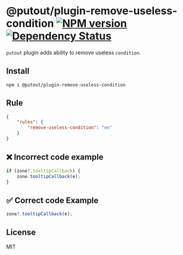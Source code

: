 # @putout/plugin-remove-useless-condition [![NPM version][NPMIMGURL]][NPMURL] [![Dependency Status][DependencyStatusIMGURL]][DependencyStatusURL]

[NPMIMGURL]: https://img.shields.io/npm/v/@putout/plugin-remove-useless-condition.svg?style=flat&longCache=true
[NPMURL]: https://npmjs.org/package/@putout/plugin-remove-useless-condition"npm"
[DependencyStatusURL]: https://david-dm.org/coderaiser/putout?path=packages/plugin-remove-useless-condition
[DependencyStatusIMGURL]: https://david-dm.org/coderaiser/putout.svg?path=packages/plugin-remove-useless-condition

`putout` plugin adds ability to remove useless `condition`.

## Install

```
npm i @putout/plugin-remove-useless-condition
```

## Rule

```json
{
    "rules": {
        "remove-useless-condition": "on"
    }
}
```

## ❌ Incorrect code example

```js
if (zone?.tooltipCallback) {
    zone.tooltipCallback(e);
}
```

## ✅ Correct code Example

```js
zone?.tooltipCallback(e);
```

## License

MIT
